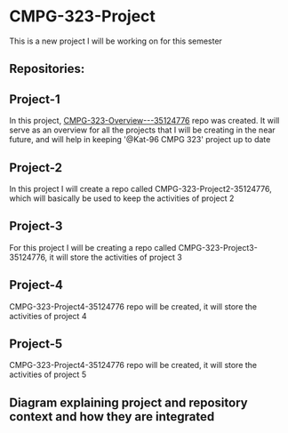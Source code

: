 # CMPG-323-Project
This is a new project I will be working on for this semester

## Repositories:

## Project-1

In this project, [CMPG-323-Overview---35124776](https://github.com/Kat-96/CMPG-323-Overview---35124776) repo was created. It will serve as an overview for all the projects that I will be creating in the near future, and will help in keeping '@Kat-96 CMPG 323' project up to date

## Project-2

In this project I will create a repo called CMPG-323-Project2-35124776, which will basically be used to keep the activities of project 2

## Project-3

For this project I will be creating a repo called CMPG-323-Project3-35124776, it will store the activities of project 3

## Project-4

CMPG-323-Project4-35124776 repo will be created, it will store the activities of project 4

## Project-5

CMPG-323-Project4-35124776 repo will be created, it will store the activities of project 5

## Diagram explaining project and repository context and how they are integrated
